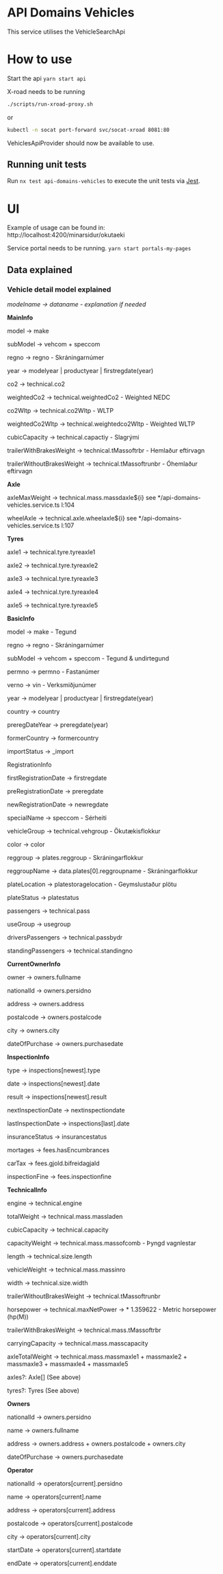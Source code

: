 # API Domains Vehicles

This service utilises the VehicleSearchApi

# How to use

Start the api
`yarn start api`

X-road needs to be running

```bash
./scripts/run-xroad-proxy.sh
```

or

```bash
kubectl -n socat port-forward svc/socat-xroad 8081:80
```

VehiclesApiProvider should now be available to use.

## Running unit tests

Run `nx test api-domains-vehicles` to execute the unit tests via [Jest](https://jestjs.io).

# UI

Example of usage can be found in: http://localhost:4200/minarsidur/okutaeki

Service portal needs to be running.
`yarn start portals-my-pages`

## Data explained

### Vehicle detail model explained

_modelname -> dataname - explanation if needed_

**MainInfo**

model -> make

subModel -> vehcom + speccom

regno -> regno - Skráningarnúmer

year -> modelyear | productyear | firstregdate(year)

co2 -> technical.co2

weightedCo2 -> technical.weightedCo2 - Weighted NEDC

co2Wltp -> technical.co2Wltp - WLTP

weightedCo2Wltp -> technical.weightedco2Wltp - Weighted WLTP

cubicCapacity -> technical.capactiy - Slagrými

trailerWithBrakesWeight -> technical.tMassoftrbr - Hemlaður eftirvagn

trailerWithoutBrakesWeight -> technical.tMassoftrunbr - Óhemlaður eftirvagn

**Axle**

axleMaxWeight -> technical.mass.massdaxle${i} see \*/api-domains-vehicles.service.ts l:104

wheelAxle -> technical.axle.wheelaxle${i} see \*/api-domains-vehicles.service.ts l:107

**Tyres**

axle1 -> technical.tyre.tyreaxle1

axle2 -> technical.tyre.tyreaxle2

axle3 -> technical.tyre.tyreaxle3

axle4 -> technical.tyre.tyreaxle4

axle5 -> technical.tyre.tyreaxle5

**BasicInfo**

model -> make - Tegund

regno -> regno - Skráningarnúmer

subModel -> vehcom + speccom - Tegund & undirtegund

permno -> permno - Fastanúmer

verno -> vin - Verksmiðjunúmer

year -> modelyear | productyear | firstregdate(year)

country -> country

preregDateYear -> preregdate(year)

formerCountry -> formercountry

importStatus -> \_import

RegistrationInfo

firstRegistrationDate -> firstregdate

preRegistrationDate -> preregdate

newRegistrationDate -> newregdate

specialName -> speccom - Sérheiti

vehicleGroup -> technical.vehgroup - Ökutækisflokkur

color -> color

reggroup -> plates.reggroup - Skráningarflokkur

reggroupName -> data.plates[0].reggroupname - Skráningarflokkur

plateLocation -> platestoragelocation - Geymslustaður plötu

plateStatus -> platestatus

passengers -> technical.pass

useGroup -> usegroup

driversPassengers -> technical.passbydr

standingPassengers -> technical.standingno

**CurrentOwnerInfo**

owner -> owners.fullname

nationalId -> owners.persidno

address -> owners.address

postalcode -> owners.postalcode

city -> owners.city

dateOfPurchase -> owners.purchasedate

**InspectionInfo**

type -> inspections[newest].type

date -> inspections[newest].date

result -> inspections[newest].result

nextInspectionDate -> nextinspectiondate

lastInspectionDate -> inspections[last].date

insuranceStatus -> insurancestatus

mortages -> fees.hasEncumbrances

carTax -> fees.gjold.bifreidagjald

inspectionFine -> fees.inspectionfine

**TechnicalInfo**

engine -> technical.engine

totalWeight -> technical.mass.massladen

cubicCapacity -> technical.capacity

capacityWeight -> technical.mass.massofcomb - Þyngd vagnlestar

length -> technical.size.length

vehicleWeight -> technical.mass.massinro

width -> technical.size.width

trailerWithoutBrakesWeight -> technical.tMassoftrunbr

horsepower -> technical.maxNetPower -> \* 1.359622 - Metric horsepower (hp(M))

trailerWithBrakesWeight -> technical.mass.tMassoftrbr

carryingCapacity -> technical.mass.masscapacity

axleTotalWeight -> technical.mass.massmaxle1 + massmaxle2 + massmaxle3 + massmaxle4 + massmaxle5

axles?: Axle[] (See above)

tyres?: Tyres (See above)

**Owners**

nationalId -> owners.persidno

name -> owners.fullname

address -> owners.address + owners.postalcode + owners.city

dateOfPurchase -> owners.purchasedate

**Operator**

nationalId -> operators[current].persidno

name -> operators[current].name

address -> operators[current].address

postalcode -> operators[current].postalcode

city -> operators[current].city

startDate -> operators[current].startdate

endDate -> operators[current].enddate
